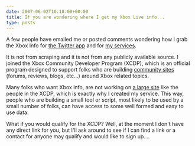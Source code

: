 ```yaml
---
date: 2007-06-02T10:18:00+00:00
title: If you are wondering where I get my Xbox Live info...
type: posts
---
```

A few people have emailed me or posted comments wondering how I grab the Xbox Info for [the Twitter app](http://www.duncanmackenzie.net/blog/connect-your-xbox-360-gamertag-to-twitter/) and for [my services](http://www.duncanmackenzie.net/blog/put-up-a-rest-api-for-xbox-gamertag-data/).

It is not from scraping and it is not from any publicly available source. I joined the Xbox Community Developer Program (XCDP), which is an official program designed to support folks who are building [community sites](http://www.xboxusersgroup.com/index.php) (forums, reviews, blogs, etc...) around Xbox related topics.

Many folks who want Xbox info, are not working on [a large site](http://www.mygamercard.net/) like the people in the XCDP, which is exactly why I created my service. This way, people who are building a small tool or script, most likely to be used by a small number of folks, can have access to some well formed and easy to use data.

What if you would qualify for the XCDP? Well, at the moment I don't have any direct link for you, but I'll ask around to see if I can find a link or a contact for anyone may qualify and would like to sign up....
